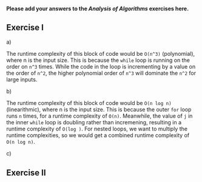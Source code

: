 #### Please add your answers to the **_Analysis of Algorithms_** exercises here.

## Exercise I

a)

The runtime complexity of this block of code would be `O(n^3)` (polynomial), where n is the input size. This is because the `while` loop is running on the order on `n^3` times. While the code in the loop is incrementing by a value on the order of `n^2`, the higher polynomial order of `n^3` will dominate the `n^2` for large inputs.

b)

The runtime complexity of this block of code would be `O(n log n)` (linearithmic), where n is the input size. This is because the outer `for` loop runs `n` times, for a runtime complexity of `O(n)`. Meanwhile, the value of `j` in the inner `while` loop is doubling rather than incremening, resulting in a runtime complexity of `O(log )`. For nested loops, we want to multiply the runtime complexities, so we would get a combined runtime complexity of `O(n log n)`.

c)

## Exercise II
